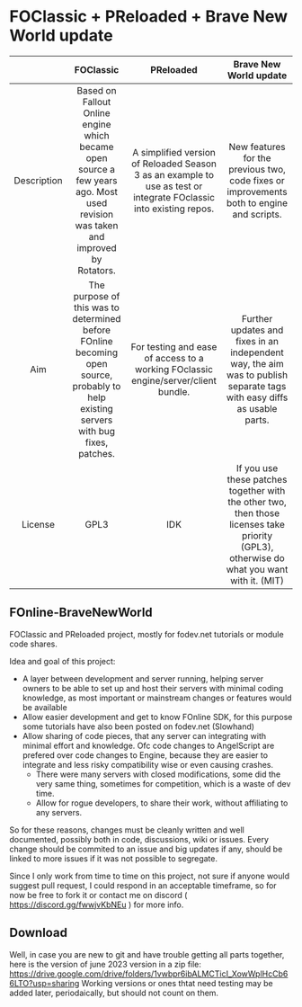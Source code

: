 # FOClassic + PReloaded + Brave New World update

| | FOClassic | PReloaded | Brave New World update |
|:----------:|:----------:|:-----------:|:------------------:|
| Description |Based on Fallout Online engine which became open source a few years ago. Most used revision was taken and improved by Rotators.  | A simplified version of Reloaded Season 3 as an example to use as test or integrate FOclassic into existing repos. | New features for the previous two, code fixes or improvements both to engine and scripts. |
| Aim | The purpose of this was to determined before FOnline becoming open source, probably to help existing servers with bug fixes, patches. | For testing and ease of access to a working FOclassic engine/server/client bundle. | Further updates and fixes in an independent way, the aim was to publish separate tags with easy diffs as usable parts. |
| License | GPL3 | IDK | If you use these patches together with the other two, then those licenses take priority (GPL3), otherwise do what you want with it. (MIT)|

## FOnline-BraveNewWorld
FOClassic and PReloaded project, mostly for fodev.net tutorials or module code shares.

Idea and goal of this project:
- A layer between development and server running, helping server owners to be able to set up and host their servers with minimal coding knowledge, as most important or mainstream changes or features would be available
- Allow easier development and get to know FOnline SDK, for this purpose some tutorials have also been posted on fodev.net (Slowhand)
- Allow sharing of code pieces, that any server can integrating with minimal effort and knowledge. Ofc code changes to AngelScript are prefered over code changes to Engine, because they are easier to integrate and less risky compatibility wise or even causing crashes. 
   - There were many servers with closed modifications, some did the very same thing, sometimes for competition, which is a waste of dev time. 
   - Allow for rogue developers, to share their work, without affiliating to any servers. 

So for these reasons, changes must be cleanly written and well documented, possibly both in code, discussions, wiki or issues. Every change should be commited to an issue and big updates if any, should be linked to more issues if it was not possible to segregate.

Since I only work from time to time on this project, not sure if anyone would suggest pull request, I could respond in an acceptable timeframe, so for now be free to fork it or contact me on discord ( https://discord.gg/fwwjvKbNEu ) for more info.


## Download

Well, in case you are new to git and have trouble getting all parts together, here is the version of june 2023 version in a zip file: https://drive.google.com/drive/folders/1vwbpr6ibALMCTicI_XowWplHcCb66LTO?usp=sharing
Working versions or ones thtat need testing may be added later, periodaically, but should not count on them.
